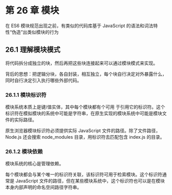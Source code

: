 # 第 26 章 模块

在 ES6 模块规范出现之前，有类似的代码库基于 JavaScript 的语法和词法特性“伪造”出类似模块的行为

## 26.1 理解模块模式

将代码拆分成独立的块，然后再把这些块连接起来可以通过模块模式来实现。

背后的思想：把逻辑分块，各自封装，相互独立，每个块自行决定对外暴露什么，同时自行决定引入执行哪些外部代码。

### 26.1.1 模块标识符

模块系统本质上是键/值实体，其中每个模块都有个可用 于引用它的标识符。这个标识符在模拟模块的系统中可能是字符串，在原生实现的模块系统中可能是模块文件的实际路径。

原生浏览器模块标识符必须提供实际 JavaScript 文件的路径。除了文件路径，Node.js 还会搜索 node_modules 目录，用标识符去匹配包含 index.js 的目录。

### 26.1.2 模块依赖

模块系统的核心是管理依赖。

每个模块都会与某个唯一的标识符关联，该标识符可用于检索模块。这个标识符通常是 JavaScript 文件的路径，但在某些模块系统中，这个标识符也可以是在模块本身内部声明的命名空间路径字符串。

